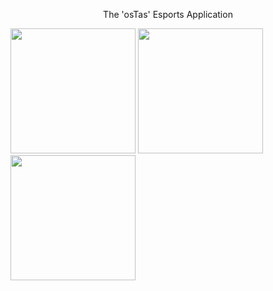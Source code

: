 <p align="center">The 'osTas' Esports Application</p>


<img src="https://github.com/OsianSmith3/Esports-Application/assets/137170249/eb05c75d-067f-444c-b56e-80f04fea82c3" width="200">  <img src="https://github.com/OsianSmith3/Esports-Application/assets/137170249/b034e508-4943-4118-a54b-ef25e191f998" width="200">  <img src="https://github.com/OsianSmith3/Esports-Application/assets/137170249/0b12a6a6-0aa2-472a-9013-d0f69052a4bc" width="200">

